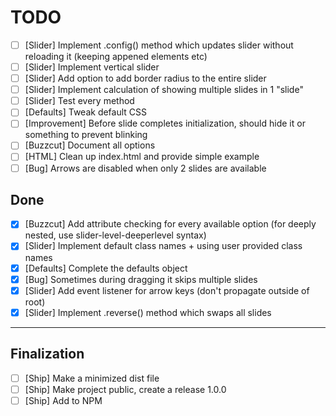# TODO

- [ ] [Slider] Implement .config() method which updates slider without reloading it (keeping appened elements etc)
- [ ] [Slider] Implement vertical slider
- [ ] [Slider] Add option to add border radius to the entire slider
- [ ] [Slider] Implement calculation of showing multiple slides in 1 "slide"
- [ ] [Slider] Test every method
- [ ] [Defaults] Tweak default CSS
- [ ] [Improvement] Before slide completes initialization, should hide it or something to prevent blinking
- [ ] [Buzzcut] Document all options
- [ ] [HTML] Clean up index.html and provide simple example
- [ ] [Bug] Arrows are disabled when only 2 slides are available

## Done

- [x] [Buzzcut] Add attribute checking for every available option (for deeply nested, use slider-level-deeperlevel syntax)
- [x] [Slider] Implement default class names + using user provided class names
- [x] [Defaults] Complete the defaults object
- [x] [Bug] Sometimes during dragging it skips multiple slides
- [x] [Slider] Add event listener for arrow keys (don't propagate outside of root)
- [x] [Slider] Implement .reverse() method which swaps all slides

---

## Finalization

- [ ] [Ship] Make a minimized dist file
- [ ] [Ship] Make project public, create a release 1.0.0
- [ ] [Ship] Add to NPM
